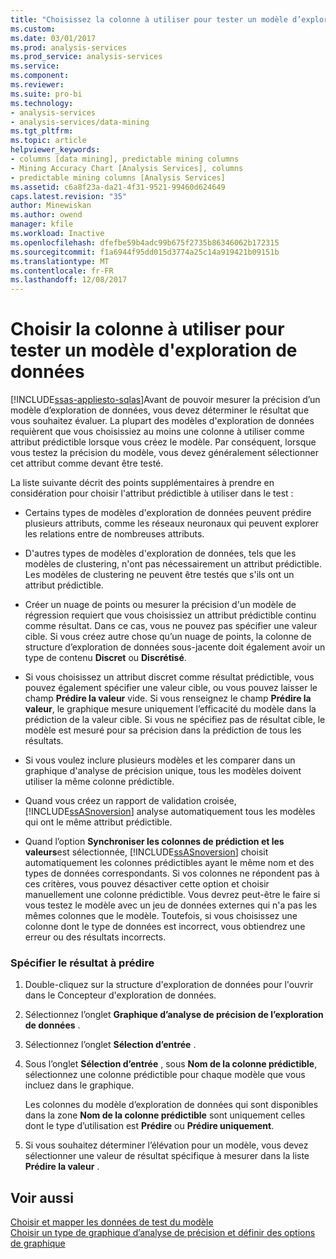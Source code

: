 ```yaml
---
title: "Choisissez la colonne à utiliser pour tester un modèle d’exploration de données | Documents Microsoft"
ms.custom: 
ms.date: 03/01/2017
ms.prod: analysis-services
ms.prod_service: analysis-services
ms.service: 
ms.component: 
ms.reviewer: 
ms.suite: pro-bi
ms.technology:
- analysis-services
- analysis-services/data-mining
ms.tgt_pltfrm: 
ms.topic: article
helpviewer_keywords:
- columns [data mining], predictable mining columns
- Mining Accuracy Chart [Analysis Services], columns
- predictable mining columns [Analysis Services]
ms.assetid: c6a8f23a-da21-4f31-9521-99460d624649
caps.latest.revision: "35"
author: Minewiskan
ms.author: owend
manager: kfile
ms.workload: Inactive
ms.openlocfilehash: dfefbe59b4adc99b675f2735b86346062b172315
ms.sourcegitcommit: f1a6944f95dd015d3774a25c14a919421b09151b
ms.translationtype: MT
ms.contentlocale: fr-FR
ms.lasthandoff: 12/08/2017
---
```

# <a name="choose-the-column-to-use-for-testing-a-mining-model"></a>Choisir la colonne à utiliser pour tester un modèle d'exploration de données
[!INCLUDE[ssas-appliesto-sqlas](../../includes/ssas-appliesto-sqlas.md)]Avant de pouvoir mesurer la précision d’un modèle d’exploration de données, vous devez déterminer le résultat que vous souhaitez évaluer. La plupart des modèles d'exploration de données requièrent que vous choisissiez au moins une colonne à utiliser comme attribut prédictible lorsque vous créez le modèle. Par conséquent, lorsque vous testez la précision du modèle, vous devez généralement sélectionner cet attribut comme devant être testé.  
  
 La liste suivante décrit des points supplémentaires à prendre en considération pour choisir l'attribut prédictible à utiliser dans le test :  
  
-   Certains types de modèles d'exploration de données peuvent prédire plusieurs attributs, comme les réseaux neuronaux qui peuvent explorer les relations entre de nombreuses attributs.  
  
-   D'autres types de modèles d'exploration de données, tels que les modèles de clustering, n'ont pas nécessairement un attribut prédictible. Les modèles de clustering ne peuvent être testés que s'ils ont un attribut prédictible.  
  
-   Créer un nuage de points ou mesurer la précision d'un modèle de régression requiert que vous choisissiez un attribut prédictible continu comme résultat. Dans ce cas, vous ne pouvez pas spécifier une valeur cible. Si vous créez autre chose qu’un nuage de points, la colonne de structure d’exploration de données sous-jacente doit également avoir un type de contenu **Discret** ou **Discrétisé**.  
  
-   Si vous choisissez un attribut discret comme résultat prédictible, vous pouvez également spécifier une valeur cible, ou vous pouvez laisser le champ **Prédire la valeur** vide. Si vous renseignez le champ **Prédire la valeur**, le graphique mesure uniquement l’efficacité du modèle dans la prédiction de la valeur cible. Si vous ne spécifiez pas de résultat cible, le modèle est mesuré pour sa précision dans la prédiction de tous les résultats.  
  
-   Si vous voulez inclure plusieurs modèles et les comparer dans un graphique d'analyse de précision unique, tous les modèles doivent utiliser la même colonne prédictible.  
  
-   Quand vous créez un rapport de validation croisée, [!INCLUDE[ssASnoversion](../../includes/ssasnoversion-md.md)] analyse automatiquement tous les modèles qui ont le même attribut prédictible.  
  
-   Quand l’option **Synchroniser les colonnes de prédiction et les valeurs**est sélectionnée, [!INCLUDE[ssASnoversion](../../includes/ssasnoversion-md.md)] choisit automatiquement les colonnes prédictibles ayant le même nom et des types de données correspondants. Si vos colonnes ne répondent pas à ces critères, vous pouvez désactiver cette option et choisir manuellement une colonne prédictible. Vous devrez peut-être le faire si vous testez le modèle avec un jeu de données externes qui n'a pas les mêmes colonnes que le modèle. Toutefois, si vous choisissez une colonne dont le type de données est incorrect, vous obtiendrez une erreur ou des résultats incorrects.  
  
### <a name="specify-the-outcome-to-predict"></a>Spécifier le résultat à prédire  
  
1.  Double-cliquez sur la structure d'exploration de données pour l'ouvrir dans le Concepteur d'exploration de données.  
  
2.  Sélectionnez l’onglet **Graphique d’analyse de précision de l’exploration de données** .  
  
3.  Sélectionnez l’onglet **Sélection d’entrée** .  
  
4.  Sous l’onglet **Sélection d’entrée** , sous **Nom de la colonne prédictible**, sélectionnez une colonne prédictible pour chaque modèle que vous incluez dans le graphique.  
  
     Les colonnes du modèle d’exploration de données qui sont disponibles dans la zone **Nom de la colonne prédictible** sont uniquement celles dont le type d’utilisation est **Prédire** ou **Prédire uniquement**.  
  
5.  Si vous souhaitez déterminer l’élévation pour un modèle, vous devez sélectionner une valeur de résultat spécifique à mesurer dans la liste **Prédire la valeur** .  
  
## <a name="see-also"></a>Voir aussi  
 [Choisir et mapper les données de test du modèle](../../analysis-services/data-mining/choose-and-map-model-testing-data.md)   
 [Choisir un type de graphique d’analyse de précision et définir des options de graphique](../../analysis-services/data-mining/choose-an-accuracy-chart-type-and-set-chart-options.md)  
  
  
